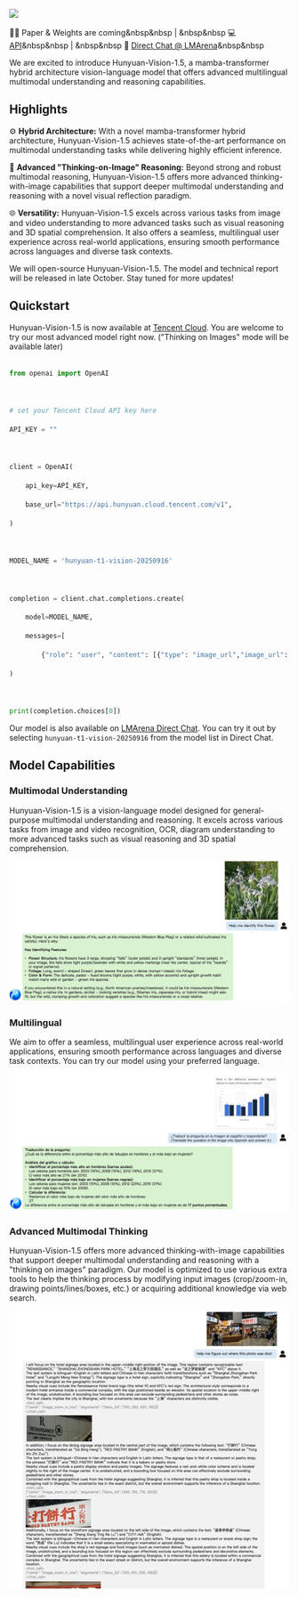 <p align="center">

 <img src="https://dscache.tencent-cloud.cn/upload/uploader/hunyuan-64b418fd052c033b228e04bc77bbc4b54fd7f5bc.png" width="200"/> <br>

</p>



<p align="center">

📑🤗 Paper & Weights are coming</a>&nbsp&nbsp | &nbsp&nbsp 💻 <a href="https://cloud.tencent.com/document/product/1729/104753">API</a>&nbsp&nbsp | &nbsp&nbsp 💭 <a href="https://lmarena.ai/?mode=direct">Direct Chat @ LMArena</a>&nbsp&nbsp

</p>





We are excited to introduce Hunyuan-Vision-1.5, a mamba-transformer hybrid architecture vision-language model that offers advanced multilingual multimodal understanding and reasoning capabilities. 



## Highlights

⚙️ **Hybrid Architecture:** With a novel mamba-transformer hybrid architecture, Hunyuan-Vision-1.5 achieves state-of-the-art performance on multimodal understanding tasks while delivering highly efficient inference. 



🧩 **Advanced "Thinking-on-Image" Reasoning:** Beyond strong and robust multimodal reasoning, Hunyuan-Vision-1.5 offers more advanced thinking-with-image capabilities that support deeper multimodal understanding and reasoning with a novel visual reflection paradigm.



🌐 **Versatility:** Hunyuan-Vision-1.5 excels across various tasks from image and video understanding to more advanced tasks such as visual reasoning and 3D spatial comprehension. It also offers a seamless, multilingual user experience across real-world applications, ensuring smooth performance across languages and diverse task contexts.





We will open-source Hunyuan-Vision-1.5. The model and technical report will be released in late October. Stay tuned for more updates! 





## Quickstart



Hunyuan-Vision-1.5 is now available at [Tencent Cloud](https://cloud.tencent.com/document/product/1729/104753). You are welcome to try our most advanced model right now. ("Thinking on Images" mode will be available later)





```python

from openai import OpenAI



# set your Tencent Cloud API key here

API_KEY = ""



client = OpenAI(

    api_key=API_KEY,

    base_url="https://api.hunyuan.cloud.tencent.com/v1",

)



MODEL_NAME = 'hunyuan-t1-vision-20250916'



completion = client.chat.completions.create(

    model=MODEL_NAME,

    messages=[

        {"role": "user", "content": [{"type": "image_url","image_url": {"url": "https://dscache.tencent-cloud.cn/upload/uploader/hunyuan-64b418fd052c033b228e04bc77bbc4b54fd7f5bc.png"}},{"type": "text", "text": "What is it?"},]}]

)



print(completion.choices[0])

```



Our model is also available on [LMArena Direct Chat](https://lmarena.ai/?mode=direct). You can try it out by selecting `hunyuan-t1-vision-20250916` from the model list in Direct Chat. 





## Model Capabilities



### Multimodal Understanding



Hunyuan-Vision-1.5 is a vision-language model designed for general-purpose multimodal understanding and reasoning. It excels across various tasks from image and video recognition, OCR, diagram understanding to more advanced tasks such as visual reasoning and 3D spatial comprehension.



<div style="max-height:500px; overflow-y:auto;">

  <img src="./assets/demo-recognition.jpg" alt="Long Image">

</div>



### Multilingual 

We aim to offer a seamless, multilingual user experience across real-world applications, ensuring smooth performance across languages and diverse task contexts. You can try our model using your preferred language.





<div style="max-height:500px; overflow-y:auto;">

  <img src="./assets/demo-multilingual.jpg" alt="Long Image">

</div>



### Advanced Multimodal Thinking



Hunyuan-Vision-1.5 offers more advanced thinking-with-image capabilities that support deeper multimodal understanding and reasoning with a "thinking on images" paradigm. Our model is optimized to use various extra tools to help the thinking process by modifying input images (crop/zoom-in, drawing points/lines/boxes, etc.) or acquiring additional knowledge via web search.



<div style="max-height:500px; overflow-y:auto;">

  <img src="./assets/demo-thinking-with-images.jpg" alt="Long Image">

</div>
